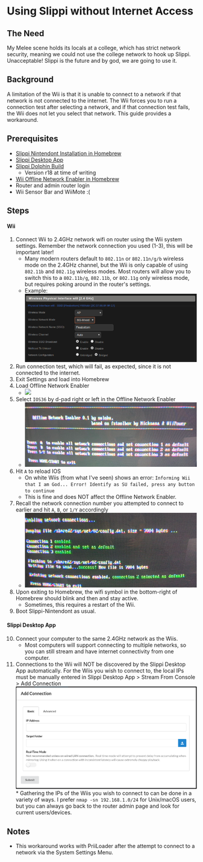 # Using Slippi without Internet Access

## The Need
My Melee scene holds its locals at a college, which has strict network security, meaning we could not use the college network to hook up Slippi. Unacceptable! Slippi is the future and by god, we are going to use it.

## Background
A limitation of the Wii is that it is unable to connect to a network if that network is not connected to the internet. The Wii forces you to run a connection test after selecting a network, and if that connection test fails, the Wii does not let you select that network. This guide provides a workaround.

## Prerequisites
* [Slippi Nintendont Installation in Homebrew](https://slippi.gg/downloads)
* [Slippi Desktop App](https://slippi.gg/downloads)
* [Slippi Dolphin Build](https://slippi.gg/downloads)
  * Version r18 at time of writing
* [Wii Offline Network Enabler in Homebrew](https://wiibrew.org/wiki/Offline_Network_Enabler)
* Router and admin router login
* Wii Sensor Bar and WiiMote :(

## Steps
#### Wii
1) Connect Wii to 2.4GHz network wifi on router using the Wii system settings. Remember the network connection you used (1-3), this will be important later!
     * Many modern routers default to `802.11n` or `802.11n/g/b` wireless mode on the 2.4GHz channel, but the Wii is only capable of using `802.11b` and `802.11g` wireless modes. Most routers will allow you to switch this to a `802.11b/g`, `802.11b`, or `802.11g` only wireless mode, but requires poking around in the router's settings.
     * Example: 
     ![](https://github.com/gfrankel97/Slippi_OBS_Controller/blob/bash/Documentation/images/slippi_network_band.png)
2) Run connection test, which will fail, as expected, since it is not connected to the internet.
3) Exit Settings and load into Homebrew
4) Load Offline Network Enabler
     * ![](https://github.com/gfrankel97/Slippi_OBS_Controller/blob/bash/Documentation/images/offline_enabler_1.JPG)
5) Select `IOS36` by d-pad right or left in the Offline Network Enabler
     * ![](https://github.com/gfrankel97/Slippi_OBS_Controller/blob/bash/Documentation/images/offline_enabler_2.JPG)
6) Hit `A` to reload IOS
     * On white Wiis (from what I've seen) shows an error: `Informing Wii that I am God... Error! Identify as SU failed, press any button to continue`
     * This is fine and does NOT affect the Offline Network Enabler.
7) Recall the network connection number you attempted to connect to earlier and hit `A`, `B`, or `1/Y` accordingly
     * ![](https://github.com/gfrankel97/Slippi_OBS_Controller/blob/bash/Documentation/images/offline_enabler_3.JPG)
8) Upon exiting to Homebrew, the wifi symbol in the bottom-right of Homebrew should blink and then and stay active.
     * Sometimes, this requires a restart of the Wii.
9) Boot Slippi-Nintendont as usual.

#### Slippi Desktop App
10) Connect your computer to the same 2.4GHz network as the Wiis.
    * Most computers will support connecting to multiple networks, so you can still stream and have internet connectivity from one computer.
11)   Connections to the Wii will NOT be discovered by the Slippi Desktop App automatically. For the Wiis you wish to connect to, the local IPs must be manually entered in Slippi Desktop App > Stream From Console > Add Connection
    ![](https://github.com/gfrankel97/Slippi_OBS_Controller/blob/bash/Documentation/images/add_wii_connection_to_slippi_desktop_app.png)
    * Gathering the IPs of the Wiis you wish to connect to can be done in a variety of ways. I prefer `nmap -sn 192.168.1.0/24` for Unix/macOS users, but you can always go back to the router admin page and look for current users/devices.



## Notes
* This workaround works with PriiLoader after the attempt to connect to a network via the System Settings Menu.
